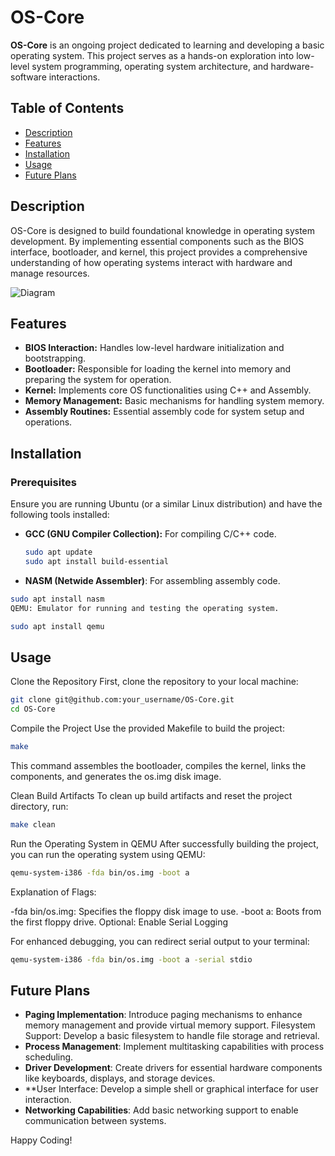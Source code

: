 # OS-Core


**OS-Core** is an ongoing project dedicated to learning and developing a basic operating system. This project serves as a hands-on exploration into low-level system programming, operating system architecture, and hardware-software interactions.

## Table of Contents

- [Description](#description)
- [Features](#features)
- [Installation](#installation)
- [Usage](#usage)
- [Future Plans](#future-plans)

## Description

OS-Core is designed to build foundational knowledge in operating system development. By implementing essential components such as the BIOS interface, bootloader, and kernel, this project provides a comprehensive understanding of how operating systems interact with hardware and manage resources.

![Diagram](https://github.com/user-attachments/assets/ed8e9ef6-1d31-4778-889f-dee45a264598)

## Features

- **BIOS Interaction:** Handles low-level hardware initialization and bootstrapping.
- **Bootloader:** Responsible for loading the kernel into memory and preparing the system for operation.
- **Kernel:** Implements core OS functionalities using C++ and Assembly.
- **Memory Management:** Basic mechanisms for handling system memory.
- **Assembly Routines:** Essential assembly code for system setup and operations.

## Installation

### Prerequisites

Ensure you are running Ubuntu (or a similar Linux distribution) and have the following tools installed:

- **GCC (GNU Compiler Collection):** For compiling C/C++ code.
  
  ```bash
  sudo apt update
  sudo apt install build-essential
- **NASM (Netwide Assembler)**: For assembling assembly code.

 ```bash
 sudo apt install nasm
QEMU: Emulator for running and testing the operating system.
```
```bash
sudo apt install qemu
```
## Usage
Clone the Repository
First, clone the repository to your local machine:

```bash
git clone git@github.com:your_username/OS-Core.git
cd OS-Core
```
Compile the Project
Use the provided Makefile to build the project:

```bash
make
```
This command assembles the bootloader, compiles the kernel, links the components, and generates the os.img disk image.

Clean Build Artifacts
To clean up build artifacts and reset the project directory, run:

```bash
make clean
```
Run the Operating System in QEMU
After successfully building the project, you can run the operating system using QEMU:

```bash
qemu-system-i386 -fda bin/os.img -boot a
```
Explanation of Flags:

-fda bin/os.img: Specifies the floppy disk image to use.
-boot a: Boots from the first floppy drive.
Optional: Enable Serial Logging

For enhanced debugging, you can redirect serial output to your terminal:

```bash
qemu-system-i386 -fda bin/os.img -boot a -serial stdio
```

## Future Plans
- **Paging Implementation**: Introduce paging mechanisms to enhance memory management and provide virtual memory support.
Filesystem Support: Develop a basic filesystem to handle file storage and retrieval.
- **Process Management**: Implement multitasking capabilities with process scheduling.
- **Driver Development**: Create drivers for essential hardware components like keyboards, displays, and storage devices.
- **User Interface: Develop a simple shell or graphical interface for user interaction.
- **Networking Capabilities**: Add basic networking support to enable communication between systems.


Happy Coding!
